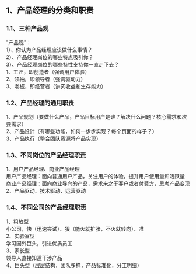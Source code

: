 ## 1、产品经理的分类和职责

### 1.1、三种产品观
"产品观"：<br/>
1）、你认为产品经理应该做什么事情？<br/>
2）、产品经理岗位的哪些特点吸引你？<br/>
3）、产品经理岗位的哪些特性支持你一直走下去？<br/>
1、工匠，即创造者（强调用户体验）<br/>
2、领袖，即领导者（强调驱动力）<br/>
3、老板，即经营者（讲究收益和生存能力）<br/>

### 1.2、产品经理的通用职责
1、产品规划（要做什么产品，产品目标用户是谁？解决什么问题？核心需求和次要需求）<br/>
2、产品设计（有哪些功能，如何一步步实现？每个页面的样子？）<br/>
3、产品执行（整合团队资源将产品实现）<br/>

### 1.3、不同岗位的产品经理职责
1、用户产品经理、商业产品经理<br/>
用户产品经理：面向普通用户产品，关注用户的体验，提升用户使用量和活跃量<br/>
商业产品经理：面向商业导向的产品，需求来之于客户或者付费方，思考产品变现<br/>
2、产品驱动、技术驱动、运营驱动<br/>

### 1.4、不同公司的产品经理职责

1、粗放型<br/>
小公司，快（迅速尝试）、狠（能火就扩张，不火就转向）、准<br/>
2、实验室型<br/>
学习国外巨头，引进优质员工<br/>
3、家长型<br/>
领导人直接知道干涉产品<br/>
4、巨头型（层层结构，团队多样，产品标准化，分工明细）<br/>


